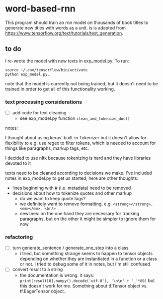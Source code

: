 # word-based-rnn

This program should train an rnn model on thousands of book titles to generate new titles with words as a unit. is is adapted from https://www.tensorflow.org/text/tutorials/text_generation.

## to do

I re-wrote the model with new texts in exp_model.py. To run:

```
source ~/.env/tensorflow/bin/activate
python exp_model.py.
```

note that the model is currently not being trained, but it doesn't need to be trained in order to get all of this functionality working.

### text processing considerations

- [ ] add code for text cleaning
  - see exp_model.py function ```clean_and_tokenize_doc()```

notes:

I thought about using keras' built-in Tokenizer but it doesn't allow for flexibility to e.g. use regex to filter tokens, which is needed to account for things like paragraphs, markup tags, etc.

I decided to use nltk because tokenizing is hard and they have libraries devoted to it

texts need to be cleaned according to decisions we make. I've included notes in exp_model.py to get us started; here are other thoughts:

  - lines beginning with # (i.e. metadata) need to be removed
  - decisions about how to tokenize quotes and other markup
    - do we want to keep quote tags?
    - we definitely want to remove formatting, e.g. ```<strong></strong>, <em></em>, <br/>```
    - newlines: on the one hand they are necessary for tracking paragraphs, but on the other it might be simpler to ignore them for now

### refactoring

  - [ ] turn generate_sentence / generate_one_step into a class
    - i tried, but something strange seems to happen to tensor objects depending on whether they are instantiated in a function or a class or not. I tried to debug some of it in notes, but i'm still confused.
  - [ ] convert result to a string
	- the documentation is wrong. it says: ```print(result[0].numpy().decode('utf-8'), '\n\n' + '_'*80)``` but this doesn't work for me. Something about tf.Tensor object vs. tf.EagerTensor object.

